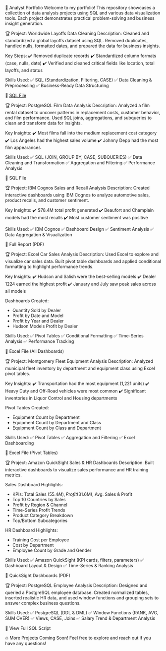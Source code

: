 🚀 Analyst Portfolio
Welcome to my portfolio! This repository showcases a collection of data analysis projects using SQL and various data visualization tools. Each project demonstrates practical problem-solving and business insight generation.

🏆 Project: Worldwide Layoffs Data Cleaning
Description:
Cleaned and standardized a global layoffs dataset using SQL. Removed duplicates, handled nulls, formatted dates, and prepared the data for business insights.

Key Steps:
✔️ Removed duplicate records
✔️ Standardized column formats (case, nulls, date)
✔️ Verified and cleaned critical fields like location, total layoffs, and status

Skills Used:
✅ SQL (Standardization, Filtering, CASE)
✅ Data Cleaning & Preprocessing
✅ Business-Ready Data Structuring

📎 [SQL File](https://github.com/HiraAmir/DataPortfolio/blob/main/DataCleaning.sql)

🏆 Project: PostgreSQL Film Data Analysis
Description:
Analyzed a film rental dataset to uncover patterns in replacement costs, customer behavior, and film performance. Used SQL joins, aggregations, and subqueries to clean and transform data for insights.

Key Insights:
✔️ Most films fall into the medium replacement cost category
✔️ Los Angeles had the highest sales volume
✔️ Johnny Depp had the most film appearances

Skills Used:
✅ SQL (JOIN, GROUP BY, CASE, SUBQUERIES)
✅ Data Cleaning and Transformation
✅ Aggregation and Filtering
✅ Performance Analysis

📎 SQL File

🏆 Project: IBM Cognos Sales and Recall Analysis
Description:
Created interactive dashboards using IBM Cognos to analyze automotive sales, product recalls, and customer sentiment.

Key Insights:
✔️ $78.4M total profit generated
✔️ Beaufort and Champlain models had the most recalls
✔️ Most customer sentiment was positive

Skills Used:
✅ IBM Cognos
✅ Dashboard Design
✅ Sentiment Analysis
✅ Data Aggregation & Visualization

📎 Full Report (PDF)

🏆 Project: Excel Car Sales Analysis
Description:
Used Excel to explore and visualize car sales data. Built pivot table dashboards and applied conditional formatting to highlight performance trends.

Key Insights:
✔️ Hudson and Salish were the best-selling models
✔️ Dealer 1224 earned the highest profit
✔️ January and July saw peak sales across all models

Dashboards Created:
- Quantity Sold by Dealer
- Profit by Date and Model
- Profit by Year and Dealer
- Hudson Models Profit by Dealer

Skills Used:
✅ Pivot Tables
✅ Conditional Formatting
✅ Time-Series Analysis
✅ Performance Tracking

📎 Excel File (All Dashboards)

🏆 Project: Montgomery Fleet Equipment Analysis
Description:
Analyzed municipal fleet inventory by department and equipment class using Excel pivot tables.

Key Insights:
✔️ Transportation had the most equipment (1,221 units)
✔️ Heavy Duty and Off-Road vehicles were most common
✔️ Significant inventories in Liquor Control and Housing departments

Pivot Tables Created:
- Equipment Count by Department
- Equipment Count by Department and Class
- Equipment Count by Class and Department

Skills Used:
✅ Pivot Tables
✅ Aggregation and Filtering
✅ Excel Dashboarding

📎 Excel File (Pivot Tables)

🏆 Project: Amazon QuickSight Sales & HR Dashboards
Description:
Built interactive dashboards to visualize sales performance and HR training metrics.

Sales Dashboard Highlights:
- KPIs: Total Sales ($55.4M), Profit ($31.6M), Avg. Sales & Profit
- Top 10 Countries by Sales
- Profit by Region & Channel
- Time-Series Profit Trends
- Product Category Breakdown
- Top/Bottom Subcategories

HR Dashboard Highlights:
- Training Cost per Employee
- Cost by Department
- Employee Count by Grade and Gender

Skills Used:
✅ Amazon QuickSight (KPI cards, filters, parameters)
✅ Dashboard Layout & Design
✅ Time-Series & Ranking Analysis

📎 QuickSight Dashboards (PDF)

🏆 Project: PostgreSQL Employee Analysis
Description:
Designed and queried a PostgreSQL employee database. Created normalized tables, inserted realistic HR data, and used window functions and grouping sets to answer complex business questions.

Skills Used:
✅ PostgreSQL (DDL & DML)
✅ Window Functions (RANK, AVG, SUM OVER)
✅ Views, CASE, Joins
✅ Salary Trend & Department Analysis

📎 View Full SQL Script

🔥 More Projects Coming Soon!
Feel free to explore and reach out if you have any questions!
